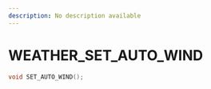 ```yaml
---
description: No description available 
---
```


# WEATHER\_SET_AUTO_WIND

```cpp
void SET_AUTO_WIND();
```